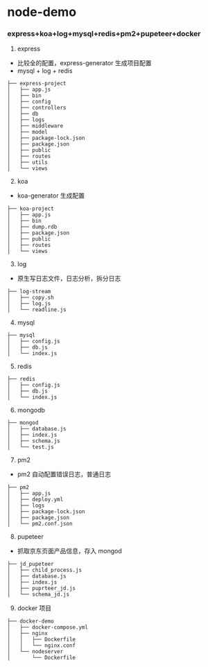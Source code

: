 # node-demo

### express+koa+log+mysql+redis+pm2+pupeteer+docker

1. express

- 比较全的配置，express-generator 生成项目配置
- mysql + log + redis

```
├── express-project
│   ├── app.js
│   ├── bin
│   ├── config
│   ├── controllers
│   ├── db
│   ├── logs
│   ├── middleware
│   ├── model
│   ├── package-lock.json
│   ├── package.json
│   ├── public
│   ├── routes
│   ├── utils
│   └── views
```

2. koa

- koa-generator 生成配置

```
├── koa-project
│   ├── app.js
│   ├── bin
│   ├── dump.rdb
│   ├── package.json
│   ├── public
│   ├── routes
│   └── views
```

3. log

- 原生写日志文件，日志分析，拆分日志

```
├── log-stream
│   ├── copy.sh
│   ├── log.js
│   └── readline.js
```

4. mysql

```
├── mysql
│   ├── config.js
│   ├── db.js
│   └── index.js
```

5. redis

```
├── redis
│   ├── config.js
│   ├── db.js
│   └── index.js
```

6. mongodb

```
├── mongod
│   ├── database.js
│   ├── index.js
│   ├── schema.js
│   └── test.js
```

7. pm2

- pm2 自动配置错误日志，普通日志

```
├── pm2
│   ├── app.js
│   ├── deploy.yml
│   ├── logs
│   ├── package-lock.json
│   ├── package.json
│   └── pm2.conf.json
```

8. pupeteer

- 抓取京东页面产品信息，存入 mongod

```
├── jd_pupeteer
│   ├── child_process.js
│   ├── database.js
│   ├── index.js
│   ├── puprteer_jd.js
│   └── schema_jd.js
```

9. docker 项目

```
├── docker-demo
│   ├── docker-compose.yml
│   ├── nginx
│   │   ├── Dockerfile
│   │   └── nginx.conf
│   └── nodeserver
│       └── Dockerfile
```
